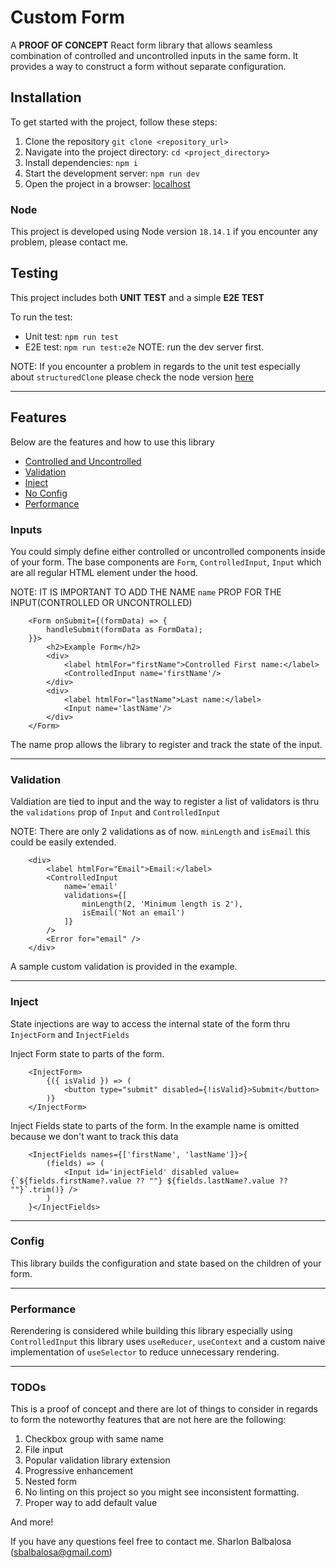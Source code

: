 # Custom Form

A **PROOF OF CONCEPT** React form library that allows seamless combination of controlled and uncontrolled inputs in the same form.
It provides a way to construct a form without separate configuration.

## Installation

To get started with the project, follow these steps:

1. Clone the repository ```git clone <repository_url>```
2. Navigate into the project directory: ```cd <project_directory>```
3. Install dependencies: ```npm i```
4. Start the development server: ```npm run dev```
5. Open the project in a browser: [localhost](http://localhost:5173/)

### Node
This project is developed using Node version ``18.14.1`` if you encounter any
problem, please contact me.

## Testing

This project includes both **UNIT TEST** and a simple **E2E TEST**

To run the test:
* Unit test: ``npm run test``
* E2E test: ``npm run test:e2e`` NOTE: run the dev server first.

NOTE: If you encounter a problem in regards to the unit test especially about
``structuredClone`` please check the node version [here](#node)

---

## Features

Below are the features and how to use this library

* [Controlled and Uncontrolled](#inputs)
* [Validation](#validation)
* [Inject](#contributing)
* [No Config](#config)
* [Performance](#performance)

### Inputs

You could simply define either controlled or uncontrolled components inside of your form.
The base components are `Form`, `ControlledInput`, `Input` which are all regular HTML element
under the hood.

NOTE: IT IS IMPORTANT TO ADD THE NAME `name` PROP FOR THE INPUT(CONTROLLED OR UNCONTROLLED)

```JSX
    <Form onSubmit={(formData) => {
        handleSubmit(formData as FormData);
    }}>
        <h2>Example Form</h2>
        <div>
            <label htmlFor="firstName">Controlled First name:</label>
            <ControlledInput name='firstName'/>
        </div>
        <div>
            <label htmlFor="lastName">Last name:</label>
            <Input name='lastName'/>
        </div>
    </Form>
```

The name prop allows the library to register and track the state of the input.

---

### Validation

Valdiation are tied to input and the way to register a list of validators is thru
the `validations` prop of `Input` and `ControlledInput`

NOTE: There are only 2 validations as of now. `minLength` and `isEmail` this could be easily extended.

```JSX
    <div>
        <label htmlFor="Email">Email:</label>
        <ControlledInput
            name='email'
            validations={[
                minLength(2, 'Minimum length is 2'),
                isEmail('Not an email')
            ]}
        />
        <Error for="email" />
    </div>
```

A sample custom validation is provided in the example.

---

### Inject

State injections are way to access the internal state of the form thru `InjectForm` and `InjectFields`

Inject Form state to parts of the form.

```JSX
    <InjectForm>
        {({ isValid }) => (
            <button type="submit" disabled={!isValid}>Submit</button>
        )}
    </InjectForm>
```
Inject Fields state to parts of the form. In the example name is omitted because we don't want to track this data

```JSX
    <InjectFields names={['firstName', 'lastName']}>{
        (fields) => (
            <Input id='injectField' disabled value={`${fields.firstName?.value ?? ""} ${fields.lastName?.value ?? ""}`.trim()} />
        )
    }</InjectFields>
```

---

### Config

This library builds the configuration and state based on the children of your form.

---

### Performance

Rerendering is considered while building this library especially using `ControlledInput` this library uses
`useReducer`, `useContext` and a custom naive implementation of `useSelector` to reduce unnecessary rendering.

---

### TODOs

This is a proof of concept and there are lot of things to consider in regards to form the noteworthy features that are not here are the following:

1. Checkbox group with same name
2. File input
3. Popular validation library extension
4. Progressive enhancement
5. Nested form
6. No linting on this project so you might see inconsistent formatting.
7. Proper way to add default value

And more!

If you have any questions feel free to contact me.
Sharlon Balbalosa (sbalbalosa@gmail.com)
